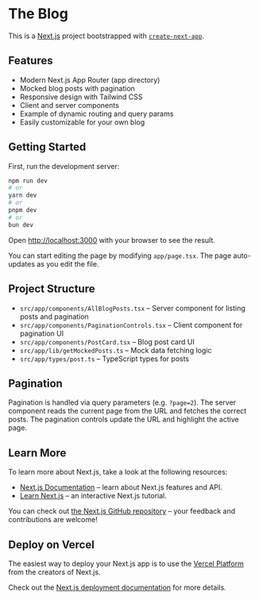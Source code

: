 # The Blog

This is a [Next.js](https://nextjs.org) project bootstrapped with [`create-next-app`](https://nextjs.org/docs/app/api-reference/cli/create-next-app).

## Features

- Modern Next.js App Router (app directory)
- Mocked blog posts with pagination
- Responsive design with Tailwind CSS
- Client and server components
- Example of dynamic routing and query params
- Easily customizable for your own blog

## Getting Started

First, run the development server:

```bash
npm run dev
# or
yarn dev
# or
pnpm dev
# or
bun dev
```

Open [http://localhost:3000](http://localhost:3000) with your browser to see the result.

You can start editing the page by modifying `app/page.tsx`. The page auto-updates as you edit the file.

## Project Structure

- `src/app/components/AllBlogPosts.tsx` – Server component for listing posts and pagination
- `src/app/components/PaginationControls.tsx` – Client component for pagination UI
- `src/app/components/PostCard.tsx` – Blog post card UI
- `src/app/lib/getMockedPosts.ts` – Mock data fetching logic
- `src/app/types/post.ts` – TypeScript types for posts

## Pagination

Pagination is handled via query parameters (e.g. `?page=2`). The server component reads the current page from the URL and fetches the correct posts. The pagination controls update the URL and highlight the active page.

## Learn More

To learn more about Next.js, take a look at the following resources:

- [Next.js Documentation](https://nextjs.org/docs) – learn about Next.js features and API.
- [Learn Next.js](https://nextjs.org/learn) – an interactive Next.js tutorial.

You can check out [the Next.js GitHub repository](https://github.com/vercel/next.js) – your feedback and contributions are welcome!

## Deploy on Vercel

The easiest way to deploy your Next.js app is to use the [Vercel Platform](https://vercel.com/new?utm_medium=default-template&filter=next.js&utm_source=create-next-app&utm_campaign=create-next-app-readme) from the creators of Next.js.

Check out the [Next.js deployment documentation](https://nextjs.org/docs/app/building-your-application/deploying) for more details.